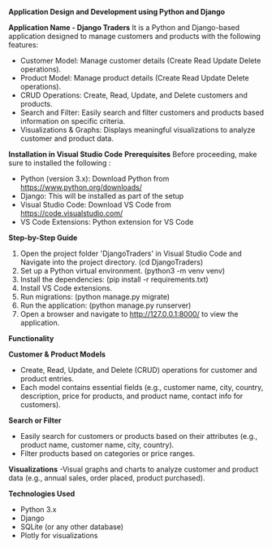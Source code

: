 **Application Design and Development using Python and Django**

**Application Name - Django Traders**
It is a Python and Django-based application designed to manage customers and products with the following features:
  - Customer Model: Manage customer details (Create Read Update Delete operations).
  - Product Model: Manage product details (Create Read Update Delete operations).
  - CRUD Operations: Create, Read, Update, and Delete customers and products.
  - Search and Filter: Easily search and filter customers and products based information on specific criteria.
  - Visualizations & Graphs: Displays meaningful visualizations to analyze customer and product data.

**Installation in Visual Studio Code**
**Prerequisites**
Before proceeding, make sure to installed the following : 
  - Python (version 3.x): Download Python from https://www.python.org/downloads/
  - Django: This will be installed as part of the setup 
  - Visual Studio Code: Download VS Code from https://code.visualstudio.com/
  - VS Code Extensions: Python extension for VS Code

**Step-by-Step Guide**
1. Open the project folder 'DjangoTraders' in Visual Studio Code and Navigate into the project directory. (cd DjangoTraders)
2. Set up a Python virtual environment. (python3 -m venv venv)
3. Install the dependencies: (pip install -r requirements.txt)
4. Install VS Code extensions.
5. Run migrations: (python manage.py migrate)
6. Run the application: (python manage.py runserver)
7. Open a browser and navigate to http://127.0.0.1:8000/ to view the application.

**Functionality**

  **Customer & Product Models**
  - Create, Read, Update, and Delete (CRUD) operations for customer and product entries.
  - Each model contains essential fields (e.g., customer name, city, country, description, price for products, and product name, contact info for customers).

  **Search or Filter**
  - Easily search for customers or products based on their attributes (e.g., product name, customer name, city, country).
  - Filter products based on categories or price ranges.

  **Visualizations**
  -Visual graphs and charts to analyze customer and product data (e.g., annual sales, order placed, product purchased).

**Technologies Used**
  - Python 3.x
  - Django
  - SQLite (or any other database)
  - Plotly for visualizations
